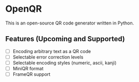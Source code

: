 # OpenQR
This is an open-source QR code generator written in Python.

## Features (Upcoming and Supported)
- [ ] Encoding arbitrary text as a QR code
- [ ] Selectable error correction levels
- [ ] Selectable encoding styles (numeric, ascii, kanji)
- [ ] MiniQR format
- [ ] FrameQR support
